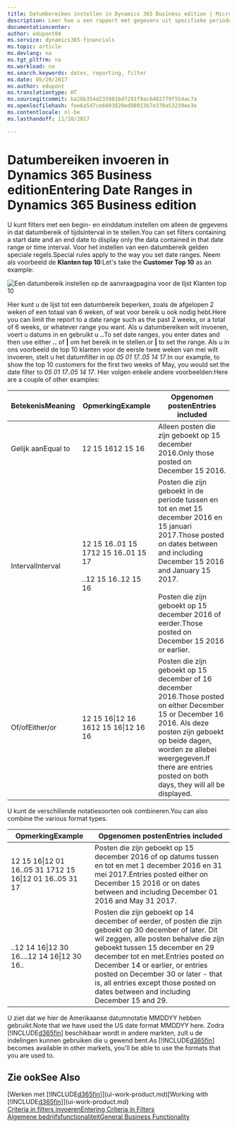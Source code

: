 ```yaml
---
title: Datumbereiken instellen in Dynamics 365 Business edition | Microsoft Docs
description: Leer hoe u een rapport met gegevens uit specifieke perioden op basis van datumbereiken in Dynamics 365 Business edition maakt.
documentationcenter: 
author: edupont04
ms.service: dynamics365-financials
ms.topic: article
ms.devlang: na
ms.tgt_pltfrm: na
ms.workload: na
ms.search.keywords: dates, reporting, filter
ms.date: 05/29/2017
ms.author: edupont
ms.translationtype: HT
ms.sourcegitcommit: ba26b354d235981bd7291f9ac6402779f554ac7a
ms.openlocfilehash: fee6a5d7ce6603829ed98913b7e370a53239ee3e
ms.contentlocale: nl-be
ms.lasthandoff: 11/10/2017

---
```

# <a name="entering-date-ranges-in-dynamics-365-business-edition"></a><span data-ttu-id="ffdd9-103">Datumbereiken invoeren in Dynamics 365 Business edition</span><span class="sxs-lookup"><span data-stu-id="ffdd9-103">Entering Date Ranges in Dynamics 365 Business edition</span></span> 
<span data-ttu-id="ffdd9-104">U kunt filters met een begin- en einddatum instellen om alleen de gegevens in dat datumbereik of tijdsinterval in te stellen.</span><span class="sxs-lookup"><span data-stu-id="ffdd9-104">You can set filters containing a start date and an end date to display only the data contained in that date range or time interval.</span></span> <span data-ttu-id="ffdd9-105">Voor het instellen van een datumbereik gelden speciale regels.</span><span class="sxs-lookup"><span data-stu-id="ffdd9-105">Special rules apply to the way you set date ranges.</span></span> <span data-ttu-id="ffdd9-106">Neem als voorbeeld de **Klanten top 10**:</span><span class="sxs-lookup"><span data-stu-id="ffdd9-106">Let's take the **Customer Top 10** as an example:</span></span>

![Een datumbereik instellen op de aanvraagpagina voor de lijst Klanten top 10](./media/ui-enter-date-ranges/customer-top10-list.png)

<span data-ttu-id="ffdd9-108">Hier kunt u de lijst tot een datumbereik beperken, zoals de afgelopen 2 weken of een totaal van 6 weken, of wat voor bereik u ook nodig hebt.</span><span class="sxs-lookup"><span data-stu-id="ffdd9-108">Here you can limit the report to a date range such as the past 2 weeks, or a total of 6 weeks, or whatever range you want.</span></span> <span data-ttu-id="ffdd9-109">Als u datumbereiken wilt invoeren, voert u datums in en gebruikt u **..**</span><span class="sxs-lookup"><span data-stu-id="ffdd9-109">To set date ranges, you enter dates and then use either **..**</span></span> <span data-ttu-id="ffdd9-110">of **|** om het bereik in te stellen.</span><span class="sxs-lookup"><span data-stu-id="ffdd9-110">or **|** to set the range.</span></span> <span data-ttu-id="ffdd9-111">Als u in ons voorbeeld de top 10 klanten voor de eerste twee weken van mei wilt invoeren, stelt u het datumfilter in op *05 01 17..05 14 17*.</span><span class="sxs-lookup"><span data-stu-id="ffdd9-111">In our example, to show the top 10 customers for the first two weeks of May, you would set the date filter to *05 01 17..05 14 17*.</span></span>
<span data-ttu-id="ffdd9-112">Hier volgen enkele andere voorbeelden:</span><span class="sxs-lookup"><span data-stu-id="ffdd9-112">Here are a couple of other examples:</span></span>

| <span data-ttu-id="ffdd9-113">Betekenis</span><span class="sxs-lookup"><span data-stu-id="ffdd9-113">Meaning</span></span> | <span data-ttu-id="ffdd9-114">Opmerking</span><span class="sxs-lookup"><span data-stu-id="ffdd9-114">Example</span></span> | <span data-ttu-id="ffdd9-115">Opgenomen posten</span><span class="sxs-lookup"><span data-stu-id="ffdd9-115">Entries included</span></span> |
|---|---|---|
|<span data-ttu-id="ffdd9-116">Gelijk aan</span><span class="sxs-lookup"><span data-stu-id="ffdd9-116">Equal to</span></span>| <span data-ttu-id="ffdd9-117">12 15 16</span><span class="sxs-lookup"><span data-stu-id="ffdd9-117">12 15 16</span></span> |<span data-ttu-id="ffdd9-118">Alleen posten die zijn geboekt op 15 december 2016.</span><span class="sxs-lookup"><span data-stu-id="ffdd9-118">Only those posted on December 15 2016.</span></span>|
|<span data-ttu-id="ffdd9-119">Interval</span><span class="sxs-lookup"><span data-stu-id="ffdd9-119">Interval</span></span>| <span data-ttu-id="ffdd9-120">12 15 16..01 15 17</span><span class="sxs-lookup"><span data-stu-id="ffdd9-120">12 15 16..01 15 17</span></span><br /><br /><span data-ttu-id="ffdd9-121">..12 15 16</span><span class="sxs-lookup"><span data-stu-id="ffdd9-121">..12 15 16</span></span>|<span data-ttu-id="ffdd9-122">Posten die zijn geboekt in de periode tussen en tot en met 15 december 2016 en 15 januari 2017.</span><span class="sxs-lookup"><span data-stu-id="ffdd9-122">Those posted on dates between and including December 15 2016 and January 15 2017.</span></span><br /><br /><span data-ttu-id="ffdd9-123">Posten die zijn geboekt op 15 december 2016 of eerder.</span><span class="sxs-lookup"><span data-stu-id="ffdd9-123">Those posted on December 15 2016 or earlier.</span></span>|
|<span data-ttu-id="ffdd9-124">Of/of</span><span class="sxs-lookup"><span data-stu-id="ffdd9-124">Either/or</span></span>|<span data-ttu-id="ffdd9-125">12 15 16&#124;12 16 16</span><span class="sxs-lookup"><span data-stu-id="ffdd9-125">12 15 16&#124;12 16 16</span></span>|<span data-ttu-id="ffdd9-126">Posten die zijn geboekt op 15 december of 16 december 2016.</span><span class="sxs-lookup"><span data-stu-id="ffdd9-126">Those posted on either December 15 or December 16 2016.</span></span> <span data-ttu-id="ffdd9-127">Als deze posten zijn geboekt op beide dagen, worden ze allebei weergegeven.</span><span class="sxs-lookup"><span data-stu-id="ffdd9-127">If there are entries posted on both days, they will all be displayed.</span></span>|

<span data-ttu-id="ffdd9-128">U kunt de verschillende notatiesoorten ook combineren.</span><span class="sxs-lookup"><span data-stu-id="ffdd9-128">You can also combine the various format types.</span></span>

| <span data-ttu-id="ffdd9-129">Opmerking</span><span class="sxs-lookup"><span data-stu-id="ffdd9-129">Example</span></span> | <span data-ttu-id="ffdd9-130">Opgenomen posten</span><span class="sxs-lookup"><span data-stu-id="ffdd9-130">Entries included</span></span> |
|---|---|
|<span data-ttu-id="ffdd9-131">12 15 16&#124;12 01 16..05 31 17</span><span class="sxs-lookup"><span data-stu-id="ffdd9-131">12 15 16&#124;12 01 16..05 31 17</span></span> | <span data-ttu-id="ffdd9-132">Posten die zijn geboekt op 15 december 2016 of op datums tussen en tot en met 1 december 2016 en 31 mei 2017.</span><span class="sxs-lookup"><span data-stu-id="ffdd9-132">Entries posted either on December 15 2016 or on dates between and including December 01 2016 and May 31 2017.</span></span> |
|<span data-ttu-id="ffdd9-133">..12 14 16&#124;12 30 16..</span><span class="sxs-lookup"><span data-stu-id="ffdd9-133">..12 14 16&#124;12 30 16..</span></span> | <span data-ttu-id="ffdd9-134">Posten die zijn geboekt op 14 december of eerder, of posten die zijn geboekt op 30 december of later. Dit wil zeggen, alle posten behalve die zijn geboekt tussen 15 december en 29 december tot en met.</span><span class="sxs-lookup"><span data-stu-id="ffdd9-134">Entries posted on December 14 or earlier, or entries posted on December 30 or later - that is, all entries except those posted on dates between and including December 15 and 29.</span></span> |

<span data-ttu-id="ffdd9-135">U ziet dat we hier de Amerikaanse datumnotatie MMDDYY hebben gebruikt.</span><span class="sxs-lookup"><span data-stu-id="ffdd9-135">Note that we have used the US date format MMDDYY here.</span></span> <span data-ttu-id="ffdd9-136">Zodra [!INCLUDE[d365fin](includes/d365fin_md.md)] beschikbaar wordt in andere markten, zult u de indelingen kunnen gebruiken die u gewend bent.</span><span class="sxs-lookup"><span data-stu-id="ffdd9-136">As [!INCLUDE[d365fin](includes/d365fin_md.md)] becomes available in other markets, you'll be able to use the formats that you are used to.</span></span>

## <a name="see-also"></a><span data-ttu-id="ffdd9-137">Zie ook</span><span class="sxs-lookup"><span data-stu-id="ffdd9-137">See Also</span></span>
<span data-ttu-id="ffdd9-138">[Werken met [!INCLUDE[d365fin](includes/d365fin_long_md.md)]](ui-work-product.md)</span><span class="sxs-lookup"><span data-stu-id="ffdd9-138">[Working with [!INCLUDE[d365fin](includes/d365fin_long_md.md)]](ui-work-product.md)</span></span>  
[<span data-ttu-id="ffdd9-139">Criteria in filters invoeren</span><span class="sxs-lookup"><span data-stu-id="ffdd9-139">Entering Criteria in Filters </span></span>](ui-enter-criteria-filters.md)  
[<span data-ttu-id="ffdd9-140">Algemene bedrijfsfunctionaliteit</span><span class="sxs-lookup"><span data-stu-id="ffdd9-140">General Business Functionality</span></span>](ui-across-business-areas.md)

